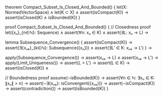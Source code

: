 theorem Compact_Subset_Is_Closed_And_Bounded() {
  let(X: NormedVectorSpace) ∧
  let(K ⊂ X) ∧
  assert(isCompact(K)) →
  assert(isClosed(K) ∧ isBounded(K))
}

proof Compact_Subset_Is_Closed_And_Bounded() {
  // Closedness proof
  let({xₙ}_{n∈ℕ}: Sequence) ∧
  assert(∀n: xₙ ∈ K) ∧
  assert(∃L: xₙ → L) →
  
  lemma Subsequence_Convergence() {
    assert(isCompact(K)) →
    assert(∃{xₙₖ}_{k∈ℕ}: Subsequence({xₙ})) ∧
    assert(∃L' ∈ K: xₙₖ → L')
  } →
  
  apply(Subsequence_Convergence()) →
  assert(xₙₖ → L) ∧
  assert(xₙₖ → L') →
  apply(Limit_Uniqueness()) →
  assert(L = L') →
  assert(L ∈ K) →
  assert(isClosed(K)) ∧

  // Boundedness proof
  assume(¬isBounded(K)) →
  assert(∀n ∈ ℕ: ∃xₙ ∈ K: ∥xₙ∥ > n) →
  assert(¬∃{xₙₖ}: isConvergent({xₙₖ})) →
  assert(¬isCompact(K)) →
  assert(contradiction()) →
  assert(isBounded(K))
}